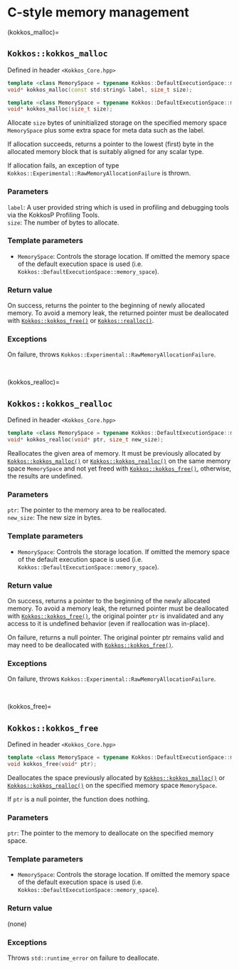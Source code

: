 # C-style memory management

(kokkos_malloc)=
## `Kokkos::kokkos_malloc`

Defined in header `<Kokkos_Core.hpp>`

```c++
template <class MemorySpace = typename Kokkos::DefaultExecutionSpace::memory_space>
void* kokkos_malloc(const std:string& label, size_t size);
```

```c++
template <class MemorySpace = typename Kokkos::DefaultExecutionSpace::memory_space>
void* kokkos_malloc(size_t size);
```

Allocate `size` bytes of uninitialized storage on the specified memory space `MemorySpace` plus some extra space for meta data such as the label.

If allocation succeeds, returns a pointer to the lowest (first) byte in the allocated memory block that is suitably aligned for any scalar type.

If allocation fails, an exception of type `Kokkos::Experimental::RawMemoryAllocationFailure` is thrown.

### Parameters

`label`: A user provided string which is used in profiling and debugging tools via the KokkosP Profiling Tools.  
`size`: The number of bytes to allocate.

### Template parameters

* `MemorySpace`:  Controls the storage location. If omitted the memory space of the default execution space is used (i.e. `Kokkos::DefaultExecutionSpace::memory_space`).

### Return value

On success, returns the pointer to the beginning of newly allocated memory.
To avoid a memory leak, the returned pointer must be deallocated with [`Kokkos::kokkos_free()`](Kokkos%3A%3Akokkos_free) or [`Kokkos::realloc()`](Kokkos%3A%3Akokkos_realloc).

### Exceptions

On failure, throws `Kokkos::Experimental::RawMemoryAllocationFailure`.

<br/>

(kokkos_realloc)=
## `Kokkos::kokkos_realloc`

Defined in header `<Kokkos_Core.hpp>`

```c++
template <class MemorySpace = typename Kokkos::DefaultExecutionSpace::memory_space>
void* kokkos_realloc(void* ptr, size_t new_size);
```

Reallocates the given area of memory. It must be previously allocated by [`Kokkos::kokkos_malloc()`](Kokkos%3A%3Akokkos_malloc) or [`Kokkos::kokkos_realloc()`](Kokkos%3A%3Akokkos_realloc) on the same memory space `MemorySpace` and not yet freed with [`Kokkos::kokkos_free()`](Kokkos%3A%3Akokkos_free), otherwise, the results are undefined.

### Parameters

`ptr`: The pointer to the memory area to be reallocated.  
`new_size`: The new size in bytes.

### Template parameters

* `MemorySpace`:  Controls the storage location. If omitted the memory space of the default execution space is used (i.e. `Kokkos::DefaultExecutionSpace::memory_space`).

### Return value

On success, returns a pointer to the beginning of the newly allocated memory. To avoid a memory leak, the returned pointer must be deallocated with [`Kokkos::kokkos_free()`](Kokkos%3A%3Akokkos_free), the original pointer `ptr` is invalidated and any access to it is undefined behavior (even if reallocation was in-place).

On failure, returns a null pointer. The original pointer ptr remains valid and may need to be deallocated with [`Kokkos::kokkos_free()`](Kokkos%3A%3Akokkos_free).

### Exceptions

On failure, throws `Kokkos::Experimental::RawMemoryAllocationFailure`.

<br/>

(kokkos_free)=
## `Kokkos::kokkos_free`

Defined in header `<Kokkos_Core.hpp>`

```c++
template <class MemorySpace = typename Kokkos::DefaultExecutionSpace::memory_space>
void kokkos_free(void* ptr);
```

Deallocates the space previously allocated by [`Kokkos::kokkos_malloc()`](Kokkos%3A%3Akokkos_malloc) or [`Kokkos::kokkos_realloc()`](Kokkos%3A%3Akokkos_realloc) on the specified memory space `MemorySpace`.

If `ptr` is a null pointer, the function does nothing.

### Parameters

`ptr`: The pointer to the memory to deallocate on the specified memory space.

### Template parameters

* `MemorySpace`:  Controls the storage location. If omitted the memory space of the default execution space is used (i.e. `Kokkos::DefaultExecutionSpace::memory_space`).

### Return value

(none)
### Exceptions

Throws `std::runtime_error` on failure to deallocate.
